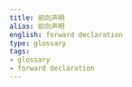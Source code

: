 ```yaml
---
title: 前向声明
alias: 前向声明
english: forward declaration
type: glossary
tags:
- glossary
- forward declaration
---
```

